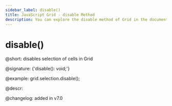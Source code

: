 ```yaml
---
sidebar_label: disable()
title: JavaScript Grid - disable Method 
description: You can explore the disable method of Grid in the documentation of the DHTMLX JavaScript UI library. Browse developer guides and API reference, try out code examples and live demos, and download a free 30-day evaluation version of DHTMLX Suite 7.
---
```


# disable()

@short: disables selection of cells in Grid

@signature: {'disable(): void;'}

@example:
grid.selection.disable();

@descr:

@changelog:
added in v7.0

[comment]: # (@relatedapi: grid/api/selection/selection_enable_method.md)

[comment]: # (@related: grid/usage_selection.md)
